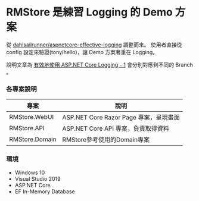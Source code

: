 # RMStore 是練習 Logging 的 Demo 方案
從 [dahlsailrunner/aspnetcore-effective-logging](https://github.com/dahlsailrunner/aspnetcore-effective-logging) 調整而來。
使用者直接從 config 設定來驗證(tony/hello)，讓 Demo 方案著重在 Logging。

說明文章為 [有效地使用 ASP.NET Core Logging - 1](https://rainmakerho.github.io/2020/08/05/2020014/) 會分別對應到不同的 Branch 。

### 各專案說明
|專案|說明|
|---|---|
|RMStore.WebUI|ASP.NET Core Razor Page 專案，呈現畫面|
|RMStore.API|ASP.NET Core API 專案，負責取得資料|
|RMStore.Domain|RMStore參考使用的Domain專案|

### 環境
* Windows 10
* Visual Studio 2019
* ASP.NET Core
* EF In-Memory Database




